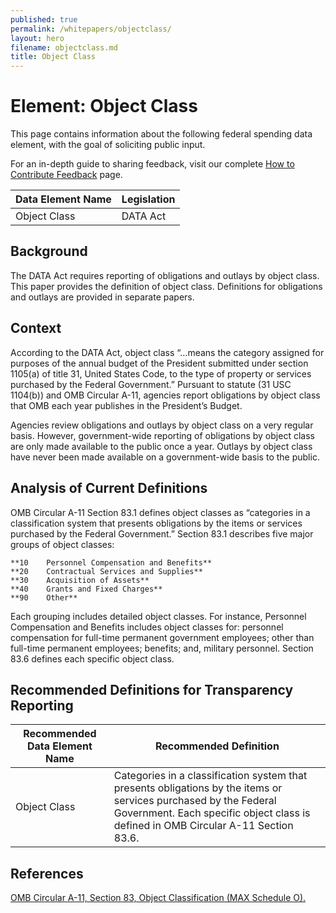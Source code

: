 ```yaml
---
published: true
permalink: /whitepapers/objectclass/
layout: hero
filename: objectclass.md
title: Object Class
---
```


# Element: Object Class

This page contains information about the following federal spending data element, with the goal of soliciting public input.

For an in-depth guide to sharing feedback, visit our complete [How to Contribute Feedback](/feedback/) page.

<table>
  <thead>
    <tr>
      <th scope ="col">Data Element Name</th>
      <th scope="col">Legislation</th>
    </tr>
  </thead>
  <tr>
    <td>Object Class</td>
    <td>DATA Act</td>
  </tr>
</table>

## Background

The DATA Act requires reporting of obligations and outlays by object class.  This paper provides the definition of object class.  Definitions for obligations and outlays are provided in separate papers.

## Context

According to the DATA Act, object class “…means the category assigned for purposes of the annual budget of the President submitted under section 1105(a) of title 31, United States Code, to the type of property or services purchased by the Federal Government.”  Pursuant to statute (31 USC 1104(b)) and OMB Circular A-11, agencies report obligations by object class that OMB each year publishes in the President’s Budget.

Agencies review obligations and outlays by object class on a very regular basis.  However, government-wide reporting of obligations by object class are only made available to the public once a year.  Outlays by object class have never been made available on a government-wide basis to the public.

## Analysis of Current Definitions

OMB Circular A-11 Section 83.1 defines object classes as “categories in a classification system that presents obligations by the items or services purchased by the Federal Government.”  Section 83.1 describes five major groups of object classes:

    **10	Personnel Compensation and Benefits**
    **20	Contractual Services and Supplies**
    **30	Acquisition of Assets**
    **40	Grants and Fixed Charges**
    **90	Other**

Each grouping includes detailed object classes.  For instance, Personnel Compensation and Benefits includes object classes for: personnel compensation for full-time permanent government employees; other than full-time permanent employees; benefits; and, military personnel.  Section 83.6 defines each specific object class.

## Recommended Definitions for Transparency Reporting

<table>
  <thead>
    <tr>
      <th scope="col">Recommended Data Element Name</th>
      <th scope="col">Recommended Definition</th>
    </tr>
  </thead>
  <tr>
    <td>Object Class</td>
    <td>Categories in a classification system that presents obligations by the items or services purchased by the Federal Government.  Each specific object class is defined in OMB Circular A-11 Section 83.6.</td>
  </tr>
</table>

## References

[OMB Circular A-11, Section 83, Object Classification (MAX Schedule O). ](https://www.whitehouse.gov/sites/default/files/omb/assets/a11_current_year/s83.pdf)
